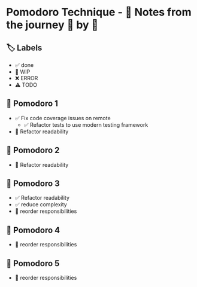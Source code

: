 # Pomodoro Technique - 📝 Notes from the journey 🍅 by 🍅

## 🏷️ Labels

- ✅ done
- 🚧 WIP
- ❌ ERROR
- ⚠️ TODO

## 🍅 Pomodoro 1

- ✅ Fix code coverage issues on remote
  - ✅ Refactor tests to use modern testing framework
- 🚧 Refactor readability

## 🍅 Pomodoro 2

- 🚧 Refactor readability

## 🍅 Pomodoro 3

- ✅ Refactor readability
- ✅ reduce complexity
- 🚧 reorder responsibilities

## 🍅 Pomodoro 4

- 🚧 reorder responsibilities

## 🍅 Pomodoro 5

- 🚧 reorder responsibilities
